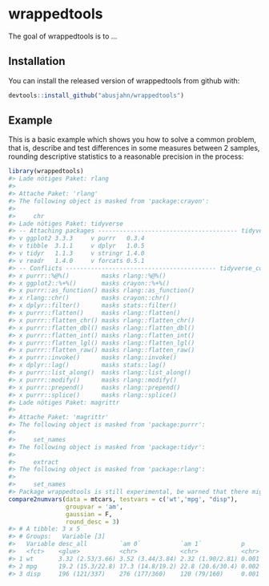 
<!-- README.md is generated from README.Rmd. Please edit that file -->

# wrappedtools

<!-- badges: start -->
<!-- badges: end -->

The goal of wrappedtools is to …

## Installation

You can install the released version of wrappedtools from github with:

``` r
devtools::install_github("abusjahn/wrappedtools")
```

## Example

This is a basic example which shows you how to solve a common problem,
that is, describe and test differences in some measures between 2
samples, rounding descriptive statistics to a reasonable precision in
the process:

``` r
library(wrappedtools)
#> Lade nötiges Paket: rlang
#> 
#> Attache Paket: 'rlang'
#> The following object is masked from 'package:crayon':
#> 
#>     chr
#> Lade nötiges Paket: tidyverse
#> -- Attaching packages --------------------------------------- tidyverse 1.3.1 --
#> v ggplot2 3.3.3     v purrr   0.3.4
#> v tibble  3.1.1     v dplyr   1.0.5
#> v tidyr   1.1.3     v stringr 1.4.0
#> v readr   1.4.0     v forcats 0.5.1
#> -- Conflicts ------------------------------------------ tidyverse_conflicts() --
#> x purrr::%@%()         masks rlang::%@%()
#> x ggplot2::%+%()       masks crayon::%+%()
#> x purrr::as_function() masks rlang::as_function()
#> x rlang::chr()         masks crayon::chr()
#> x dplyr::filter()      masks stats::filter()
#> x purrr::flatten()     masks rlang::flatten()
#> x purrr::flatten_chr() masks rlang::flatten_chr()
#> x purrr::flatten_dbl() masks rlang::flatten_dbl()
#> x purrr::flatten_int() masks rlang::flatten_int()
#> x purrr::flatten_lgl() masks rlang::flatten_lgl()
#> x purrr::flatten_raw() masks rlang::flatten_raw()
#> x purrr::invoke()      masks rlang::invoke()
#> x dplyr::lag()         masks stats::lag()
#> x purrr::list_along()  masks rlang::list_along()
#> x purrr::modify()      masks rlang::modify()
#> x purrr::prepend()     masks rlang::prepend()
#> x purrr::splice()      masks rlang::splice()
#> Lade nötiges Paket: magrittr
#> 
#> Attache Paket: 'magrittr'
#> The following object is masked from 'package:purrr':
#> 
#>     set_names
#> The following object is masked from 'package:tidyr':
#> 
#>     extract
#> The following object is masked from 'package:rlang':
#> 
#>     set_names
#> Package wrappedtools is still experimental, be warned that there might be dragons
compare2numvars(data = mtcars, testvars = c('wt','mpg', "disp"), 
                groupvar = 'am',
                gaussian = F,
                round_desc = 3)
#> # A tibble: 3 x 5
#> # Groups:   Variable [3]
#>   Variable desc_all         `am 0`           `am 1`           p    
#>   <fct>    <glue>           <chr>            <chr>            <chr>
#> 1 wt       3.32 (2.53/3.66) 3.52 (3.44/3.84) 2.32 (1.90/2.81) 0.001
#> 2 mpg      19.2 (15.3/22.8) 17.3 (14.8/19.2) 22.8 (20.6/30.4) 0.002
#> 3 disp     196 (121/337)    276 (177/360)    120 (79/160)     0.001
```

